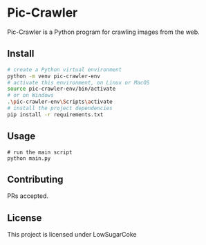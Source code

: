 
# Pic-Crawler

Pic-Crawler is a Python program for crawling images from the web.

## Install

```bash
# create a Python virtual environment
python -m venv pic-crawler-env
# activate this environment, on Linux or MacOS
source pic-crawler-env/bin/activate
# or on Windows
.\pic-crawler-env\Scripts\activate
# install the project dependencies
pip install -r requirements.txt
```

## Usage
```
# run the main script
python main.py
```

## Contributing

PRs accepted.

## License

This project is licensed under LowSugarCoke